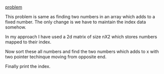 [problem](https://cses.fi/problemset/task/1640/)

This problem is same as finding two numbers in an array which adds to a fixed number. The only change is we have to maintain the index data somehow. 

In my approach I have used a 2d matrix of size nX2 which stores numbers mapped to their index.

Now sort these all numbers and find the two numbers which adds to x with two pointer techinque moving from opposite end.

Finally print the index. 